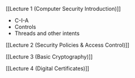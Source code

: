 [[Lecture 1 (Computer Security Introduction)]]
- C-I-A
- Controls
- Threads and other intents

[[Lecture 2 (Security Policies & Access Control)]]


[[Lecture 3 (Basic Cryptography)]]



[[Lecture 4 (Digital Certificates)]]

